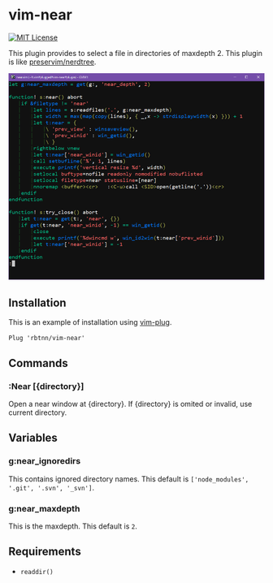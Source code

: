 
# vim-near

[![MIT License](https://img.shields.io/badge/license-MIT-blue.svg)](LICENSE)

This plugin provides to select a file in directories of maxdepth 2.
This plugin is like [preservim/nerdtree](https://github.com/preservim/nerdtree).

![](https://raw.githubusercontent.com/rbtnn/vim-near/main/near.gif)

## Installation

This is an example of installation using [vim-plug](https://github.com/junegunn/vim-plug).

```
Plug 'rbtnn/vim-near'
```

## Commands
### :Near [{directory}]
Open a near window at {directory}. If {directory} is omited or invalid, use current directory.

## Variables
### g:near\_ignoredirs
This contains ignored directory names.
This default is `['node_modules', '.git', '.svn', '_svn']`.

### g:near\_maxdepth
This is the maxdepth.
This default is `2`.

## Requirements
* `readdir()`
